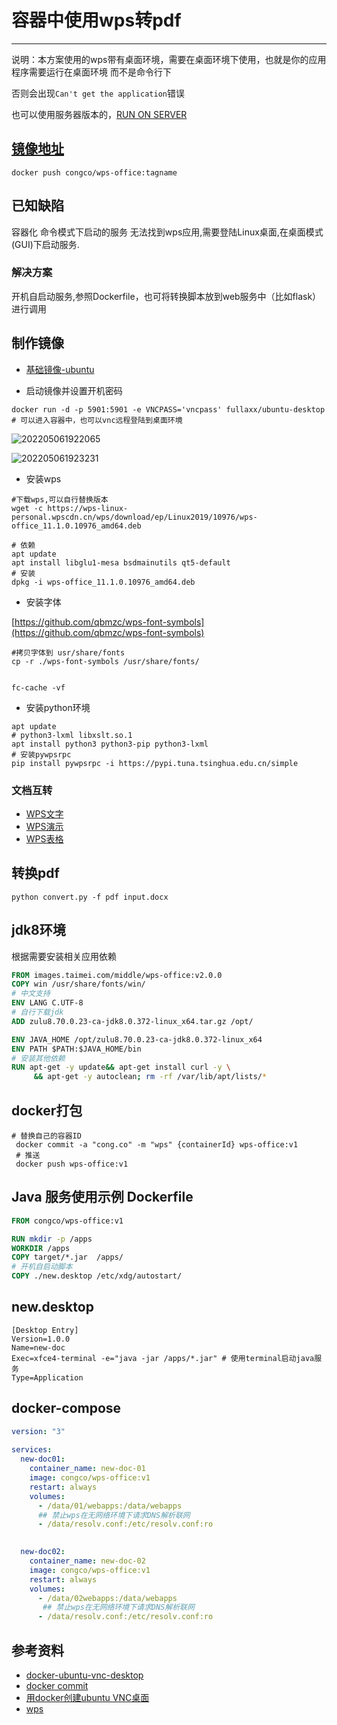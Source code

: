 # 容器中使用wps转pdf 

---
说明：本方案使用的wps带有桌面环境，需要在桌面环境下使用，也就是你的应用程序需要运行在桌面环境 而不是命令行下

否则会出现`Can't get the application`错误

也可以使用服务器版本的，[RUN ON SERVER](README_SERVER.md)

## [镜像地址](https://hub.docker.com/repository/docker/congco/wps-office)

```shell
docker push congco/wps-office:tagname
```

## 已知缺陷

容器化 命令模式下启动的服务 无法找到wps应用,需要登陆Linux桌面,在桌面模式(GUI)下启动服务.

### 解决方案

开机自启动服务,参照Dockerfile，也可将转换脚本放到web服务中（比如flask）进行调用

## 制作镜像

- [基础镜像-ubuntu](https://hub.docker.com/r/fullaxx/ubuntu-desktop)

- 启动镜像并设置开机密码
```shell
docker run -d -p 5901:5901 -e VNCPASS='vncpass' fullaxx/ubuntu-desktop
# 可以进入容器中，也可以vnc远程登陆到桌面环境
```

![202205061922065](https://fastly.jsdelivr.net/gh/qbmzc/images/2022/202205061922065.png)

![202205061923231](https://fastly.jsdelivr.net/gh/qbmzc/images/2022/202205061923231.png)

- 安装wps
```shell
#下载wps,可以自行替换版本
wget -c https://wps-linux-personal.wpscdn.cn/wps/download/ep/Linux2019/10976/wps-office_11.1.0.10976_amd64.deb
 
# 依赖
apt update
apt install libglu1-mesa bsdmainutils qt5-default
# 安装
dpkg -i wps-office_11.1.0.10976_amd64.deb
```

- 安装字体

[https://github.com/qbmzc/wps-font-symbols](https://github.com/qbmzc/wps-font-symbols)
```shell
#拷贝字体到 usr/share/fonts
cp -r ./wps-font-symbols /usr/share/fonts/
 
 
fc-cache -vf
```

- 安装python环境
```shell
apt update
# python3-lxml libxslt.so.1
apt install python3 python3-pip python3-lxml
# 安装pywpsrpc
pip install pywpsrpc -i https://pypi.tuna.tsinghua.edu.cn/simple
```

### 文档互转
 - [WPS文字](examples/rpcwpsapi/convertto)
 - [WPS演示](examples/rpcwppapi/wpp_convert.py)
 - [WPS表格](examples/rpcetapi/et_convert.py)


## 转换pdf

```shell
python convert.py -f pdf input.docx
```

## jdk8环境

根据需要安装相关应用依赖

```dockerfile
FROM images.taimei.com/middle/wps-office:v2.0.0
COPY win /usr/share/fonts/win/
# 中文支持
ENV LANG C.UTF-8
# 自行下载jdk
ADD zulu8.70.0.23-ca-jdk8.0.372-linux_x64.tar.gz /opt/

ENV JAVA_HOME /opt/zulu8.70.0.23-ca-jdk8.0.372-linux_x64
ENV PATH $PATH:$JAVA_HOME/bin
# 安装其他依赖
RUN apt-get -y update&& apt-get install curl -y \
     && apt-get -y autoclean; rm -rf /var/lib/apt/lists/*
```

## docker打包

```shell
# 替换自己的容器ID
 docker commit -a "cong.co" -m "wps" {containerId} wps-office:v1
 # 推送
 docker push wps-office:v1
```

## Java 服务使用示例 Dockerfile

```dockerfile
FROM congco/wps-office:v1

RUN mkdir -p /apps
WORKDIR /apps
COPY target/*.jar  /apps/
# 开机自启动脚本
COPY ./new.desktop /etc/xdg/autostart/
```

## new.desktop

```shell
[Desktop Entry]
Version=1.0.0
Name=new-doc
Exec=xfce4-terminal -e="java -jar /apps/*.jar" # 使用terminal启动java服务
Type=Application
```

## docker-compose

```yaml
version: "3"
 
services:
  new-doc01:
    container_name: new-doc-01
    image: congco/wps-office:v1
    restart: always
    volumes:
      - /data/01/webapps:/data/webapps
      ## 禁止wps在无网络环境下请求DNS解析联网
      - /data/resolv.conf:/etc/resolv.conf:ro 

 
  new-doc02:
    container_name: new-doc-02
    image: congco/wps-office:v1
    restart: always
    volumes:
      - /data/02webapps:/data/webapps
       ## 禁止wps在无网络环境下请求DNS解析联网
      - /data/resolv.conf:/etc/resolv.conf:ro
```

## 参考资料

- [docker-ubuntu-vnc-desktop](https://github.com/fcwu/docker-ubuntu-vnc-desktop)
- [docker commit](https://www.runoob.com/docker/docker-commit-command.html)
- [用docker创建ubuntu VNC桌面](https://blog.csdn.net/arag2009/article/details/78465214)
- [wps](https://open.wps.cn/docs/client/wpsLoad)


